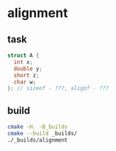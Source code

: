 # alignment

## task

```cpp
struct A {
  int x;
  double y;
  short z;
  char w;
}; // sizeof - ???, aligof - ???


```

## build

```bash
cmake -H. -B_builds
cmake --build _builds/
./_builds/alignment
```
